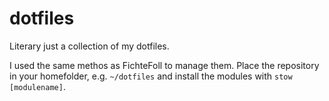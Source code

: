 # dotfiles

Literary just a collection of my dotfiles.

I used the same methos as FichteFoll to manage them. Place the repository in your homefolder, e.g. `~/dotfiles` and install the modules with `stow [modulename]`.

